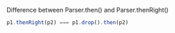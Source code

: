 Difference between Parser.then() and Parser.thenRight()

```js
p1.thenRight(p2) === p1.drop().then(p2)
```
